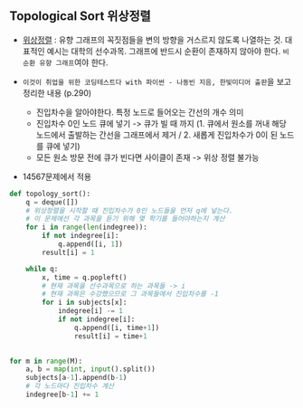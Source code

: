 ## Topological Sort 위상정렬

- [위상정렬](https://ko.wikipedia.org/wiki/%EC%9C%84%EC%83%81%EC%A0%95%EB%A0%AC) : 유향 그래프의 꼭짓점들을 변의 방향을 거스르지 않도록 나열하는 것. 대표적인 예시는 대학의 선수과목. 그래프에 반드시 순환이 존재하지 않아야 한다. `비순환 유향 그래프`여야 한다.

- `이것이 취업을 위한 코딩테스트다 with 파이썬 - 나동빈 지음, 한빛미디어 출판`을 보고 정리한 내용 (p.290)
  - 진입차수을 알아야한다. 특정 노드로 들어오는 간선의 개수 의미
  - 진입차수 0인 노드 큐에 넣기 -> 큐가 빌 때 까지 (1. 큐에서 원소를 꺼내 해당 노드에서 출발하는 간선을 그래프에서 제거 / 2. 새롭게 진입차수가 0이 된 노드를 큐에 넣기)
  - 모든 원소 방문 전에 큐가 빈다면 사이클이 존재 -> 위상 정렬 불가능

- 14567문제에서 적용

```python
def topology_sort():
    q = deque([])
    # 위상정렬을 시작할 때 진입차수가 0인 노드들을 먼저 q에 넣는다.
    # 이 문제에선 각 과목을 듣기 위해 몇 학기를 들어야하는지 계산
    for i in range(len(indegree)):
        if not indegree[i]:
            q.append([i, 1])
        result[i] = 1

    while q:
        x, time = q.popleft()
        # 현재 과목을 선수과목으로 하는 과목들 -> i
        # 현재 과목은 수강했으므로 그 과목들에서 진입차수를 -1
        for i in subjects[x]:
            indegree[i] -= 1
            if not indegree[i]:
                q.append([i, time+1])
                result[i] = time+1

                
for m in range(M):
    a, b = map(int, input().split())
    subjects[a-1].append(b-1)
    # 각 노드마다 진입차수 계산
    indegree[b-1] += 1
```

